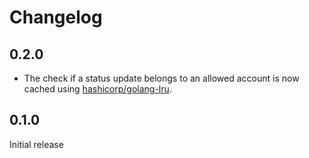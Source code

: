 # Changelog

## 0.2.0

- The check if a status update belongs to an allowed account is now cached
  using [hashicorp/golang-lru](https://github.com/hashicorp/golang-lru).

## 0.1.0

Initial release
